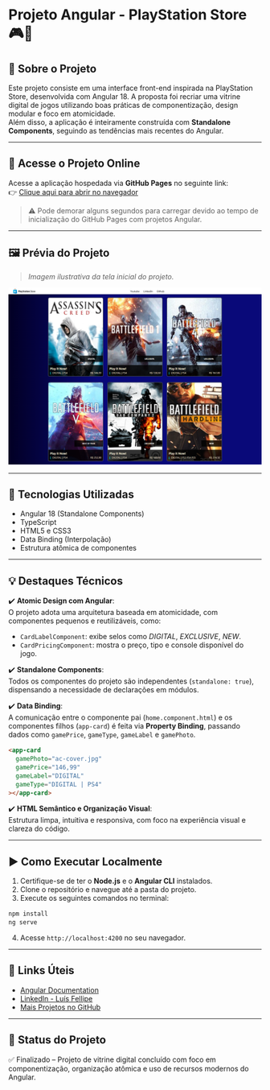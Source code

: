 # Projeto Angular - PlayStation Store 🎮🛒

## 📌 Sobre o Projeto

Este projeto consiste em uma interface front-end inspirada na PlayStation Store, desenvolvida com Angular 18. A proposta foi recriar uma vitrine digital de jogos utilizando boas práticas de componentização, design modular e foco em atomicidade.  
Além disso, a aplicação é inteiramente construída com **Standalone Components**, seguindo as tendências mais recentes do Angular.

---

## 🔗 Acesse o Projeto Online

Acesse a aplicação hospedada via **GitHub Pages** no seguinte link:  
👉 [Clique aqui para abrir no navegador](https://luis-fellipe.github.io/angular-playstation-store/)

> ⚠️ Pode demorar alguns segundos para carregar devido ao tempo de inicialização do GitHub Pages com projetos Angular.

---

## 🖼️ Prévia do Projeto

> *Imagem ilustrativa da tela inicial do projeto.*

<p align="center">
  <img src="/public/preview.png" alt="Preview do projeto PlayStation Store" width="700"/>
</p>

---

## 🚀 Tecnologias Utilizadas

- Angular 18 (Standalone Components)
- TypeScript
- HTML5 e CSS3
- Data Binding (Interpolação)
- Estrutura atômica de componentes

---

## 💡 Destaques Técnicos

✔️ **Atomic Design com Angular**:  
O projeto adota uma arquitetura baseada em atomicidade, com componentes pequenos e reutilizáveis, como:

- `CardLabelComponent`: exibe selos como *DIGITAL*, *EXCLUSIVE*, *NEW*.
- `CardPricingComponent`: mostra o preço, tipo e console disponível do jogo.

✔️ **Standalone Components**:  
Todos os componentes do projeto são independentes (`standalone: true`), dispensando a necessidade de declarações em módulos.

✔️ **Data Binding**:  
A comunicação entre o componente pai (`home.component.html`) e os componentes filhos (`app-card`) é feita via **Property Binding**, passando dados como `gamePrice`, `gameType`, `gameLabel` e `gamePhoto`.

```html
<app-card
  gamePhoto="ac-cover.jpg"
  gamePrice="146,99"
  gameLabel="DIGITAL"
  gameType="DIGITAL | PS4"
></app-card>
```

✔️ **HTML Semântico e Organização Visual**:  
Estrutura limpa, intuitiva e responsiva, com foco na experiência visual e clareza do código.

---

## ▶️ Como Executar Localmente

1. Certifique-se de ter o **Node.js** e o **Angular CLI** instalados.
2. Clone o repositório e navegue até a pasta do projeto.
3. Execute os seguintes comandos no terminal:

```bash
npm install
ng serve
```

4. Acesse `http://localhost:4200` no seu navegador.

---

## 🔗 Links Úteis

- [Angular Documentation](https://angular.io/docs)
- [LinkedIn - Luís Fellipe](https://www.linkedin.com/in/lu%C3%ADs-fellipe-8885a1289/)
- [Mais Projetos no GitHub](https://github.com/Luis-Fellipe?tab=repositories)

---

## 📁 Status do Projeto

✅ Finalizado – Projeto de vitrine digital concluído com foco em componentização, organização atômica e uso de recursos modernos do Angular.
